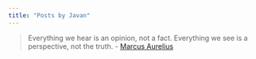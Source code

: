 ```yaml
---
title: "Posts by Javan"
---
```

> Everything we hear is an opinion, not a fact. Everything we see is a perspective, not the truth. - [Marcus Aurelius]("https://en.wikipedia.org/wiki/Marcus_Aurelius#Writings" "My Logseq after death will read like Meditations too")

<br>
